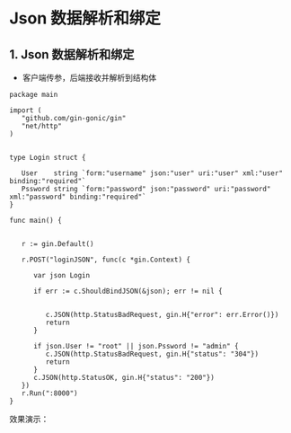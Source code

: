 # Json 数据解析和绑定

## 1. Json 数据解析和绑定 <a id="json-&#x6570;&#x636E;&#x89E3;&#x6790;&#x548C;&#x7ED1;&#x5B9A;"></a>

* 客户端传参，后端接收并解析到结构体

```text
package main

import (
   "github.com/gin-gonic/gin"
   "net/http"
)


type Login struct {
   
   User    string `form:"username" json:"user" uri:"user" xml:"user" binding:"required"`
   Pssword string `form:"password" json:"password" uri:"password" xml:"password" binding:"required"`
}

func main() {
   
   
   r := gin.Default()
   
   r.POST("loginJSON", func(c *gin.Context) {
      
      var json Login
      
      if err := c.ShouldBindJSON(&json); err != nil {
         
         
         c.JSON(http.StatusBadRequest, gin.H{"error": err.Error()})
         return
      }
      
      if json.User != "root" || json.Pssword != "admin" {
         c.JSON(http.StatusBadRequest, gin.H{"status": "304"})
         return
      }
      c.JSON(http.StatusOK, gin.H{"status": "200"})
   })
   r.Run(":8000")
}
```

效果演示：

